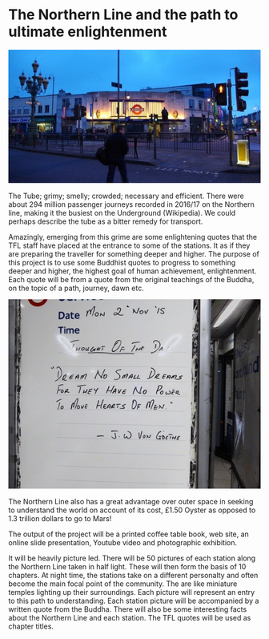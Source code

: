 # The Northern Line and the path to ultimate enlightenment

![Tooting Broadway](bec.jpeg)

The Tube; grimy; smelly; crowded; necessary and efficient. There were about 294 million passenger journeys recorded in 2016/17 on the Northern line, making it the busiest on the Underground (Wikipedia). We could perhaps describe the tube as a bitter remedy for transport.

Amazingly, emerging from this grime are some enlightening quotes that the TFL staff have placed at the entrance to some of the stations. It as if they are preparing the traveller for something deeper and higher. The purpose of this project is to use some Buddhist quotes to progress to something deeper and higher, the highest goal of human achievement, enlightenment. Each quote will be from a quote from the original teachings of the Buddha, on the topic of a path, journey, dawn etc.

![Quote](dream.jpeg)

The Northern Line also has a great advantage over outer space in seeking to understand the world on account of its cost, £1.50 Oyster as opposed to 1.3 trillion dollars to go to Mars!

The output of the project will be a printed coffee table book, web site, an online slide presentation, Youtube video and  photographic exhibition. 

It will be heavily picture led. There will be 50 pictures of each station along the Northern Line taken in half light. These will then form the basis of 10 chapters. At night time, the stations take on a different personalty and often become the main focal point of the community. The are like miniature temples lighting up their surroundings. Each picture will represent an entry to this path to understanding. Each station picture will be accompanied by a written quote from the Buddha. There will also be some interesting facts about the Northern Line and each station. The TFL quotes will be used as chapter titles.


